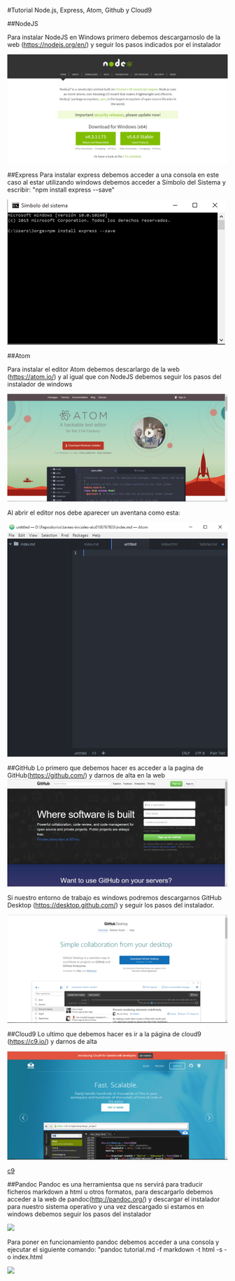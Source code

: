 #Tutorial Node.js, Express, Atom, Github y Cloud9

##NodeJS

Para instalar NodeJS en Windows primero debemos descargarnoslo de la web (https://nodejs.org/en/) y seguir los pasos indicados por el instalador

![](Captura.png)

##Express
Para instalar express debemos acceder a una consola en este caso al estar utilizando windows debemos acceder a Símbolo del Sistema y escribir: "npm  install express --save"

![](Captura1.png)

##Atom

Para instalar el editor Atom debemos descarlargo de la web (https://atom.io/) y al igual que con NodeJS debemos seguir los pasos del instalador de windows

![](Captura2.png)

Al abrir el editor nos debe aparecer un aventana como esta:

![](Captura3.png)

##GitHub
Lo primero que debemos hacer es acceder a la pagina de GitHub(https://github.com/) y darnos de alta en la web
![](Captura4.png)

Si nuestro entorno de trabajo es windows podremos descargarnos GitHub Desktop (https://desktop.github.com/) y seguir los pasos del instalador.

![](Captura5.png)

##Cloud9
Lo ultimo que debemos hacer es ir a la página de cloud9 (https://c9.io/) y darnos de alta

![](Captura6.png)

[c9](https://c9.io/)

##Pandoc
Pandoc es una herramientsa que ns servirá para traducir ficheros markdown a html u otros formatos, para descargarlo debemos acceder a la web de pandoc(http://pandoc.org/) y descargar el instalador para nuestro sistema operativo y una vez descargado si estamos en windows debemos seguir los pasos del instalador

![](Captura7.png)

Para poner en funcionamiento pandoc debemos acceder a una consola y ejecutar el siguiente comando: "pandoc tutorial.md -f markdown -t html -s -o index.html 

![](Captura8.png)
